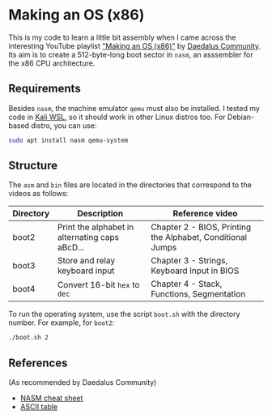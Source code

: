 # Making an OS (x86)

This is my code to learn a little bit assembly when I came across the interesting YouTube playlist ["Making an OS (x86)"](https://www.youtube.com/watch?v=MwPjvJ9ulSc&list=PLm3B56ql_akNcvH8vvJRYOc7TbYhRs19M) by [Daedalus Community](https://www.youtube.com/@DaedalusCommunity).
Its aim is to create a 512-byte-long boot sector in `nasm`, an asssembler for the x86 CPU architecture.

## Requirements

Besides `nasm`, the machine emulator `qemu` must also be installed.
I tested my code in [Kali WSL](https://www.kali.org/docs/wsl/wsl-preparations/), so it should work in other Linux distros too.
For Debian-based distro, you can use:

```bash
sudo apt install nasm qemu-system
```

## Structure

The `asm` and `bin` files are located in the directories that correspond to the videos as follows:

| Directory | Description                                       | Reference video                                               |
|-----------|---------------------------------------------------|---------------------------------------------------------------|
| boot2     | Print the alphabet in alternating caps aBcD...    | Chapter 2 - BIOS, Printing the Alphabet, Conditional Jumps    |
| boot3     | Store and relay keyboard input                    | Chapter 3 - Strings, Keyboard Input in BIOS                   |
| boot4     | Convert 16-bit `hex` to `dec`                     | Chapter 4 - Stack, Functions, Segmentation                    |

To run the operating system, use the script `boot.sh` with the directory number.
For example, for `boot2`:

```bash
./boot.sh 2
```

## References

(As recommended by Daedalus Community)

- [NASM cheat sheet](https://www.bencode.net/blob/nasmcheatsheet.pdf)
- [ASCII table](https://www.asciitable.com/)